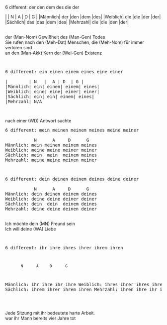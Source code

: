 
6 different: der den dem des die der

|        | N   |  A | D  | G |
|Männlich| der |den |dem |des| 
|Weiblich| die |die |der |der|
|Sächlich| das |das |dem |des|
|Mehrzahl| die |die |den |der|


<br />
der (Man-Nom) Gewißheit des (Man-Gen) Todes  
<br />
Sie rufen nach den (Meh-Dat) Menschen, die (Meh-Nom) für immer verloren sind 
<br />
an den (Man-Akk) Kern der (Wei-Gen) Existenz 
<br />

<pre>
<p/>
6 different: ein einen einem eines eine einer

|        | N   |  A | D  | G |
|Männlich| ein| einen| einem| eines| 
|Weiblich| eine| eine| einer| einer|
|Sächlich| ein| ein| einem| eines|
|Mehrzahl| N/A
</pre>
<br />
nach einer (WD) Antwort suchte
<br />



<pre>
6 different: mein meinen meinem meines meine meiner

           N      A     D      G
Männlich: mein meinen meinem meines
Weiblich: meine meine meiner meiner
Sächlich: mein  mein  meinem meines
Mehrzahl: meine meine meinen meiner
</pre>
<br />



<pre>
6 different: dein deinen deinem deines deine deiner

           N      A     D      G
Männlich: dein deinen deinem deines
Weiblich: deine deine deiner deiner
Sächlich: dein  dein  deinem deines
Mehrzahl: deine deine deinen deiner
</pre>
<br />
Ich möchte dein (MN) Freund sein  
<br />
Ich will deine (WA) Liebe 
<p/>
<pre>

6 different: ihr ihre ihres ihrer ihrem ihren

           N      A     D      G
Männlich: ihr   ihre  ihr   ihre
Weiblich: ihres ihrer ihres ihrer
Sächlich: ihrem ihrer ihrem ihren
Mehrzahl: ihren ihre  ihr   ihre
</pre>
<br />

Jede Sitzung mit ihr bedeutete harte Arbeit. 
<br />
war ihr Mann bereits vier Jahre tot

<br />



